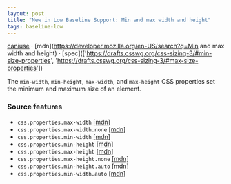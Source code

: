 ```yaml
---
layout: post
title: "New in Low Baseline Support: Min and max width and height"
tags: baseline-low
---
```


[caniuse](https://caniuse.com/?search=min-max-width-height) · [mdn](https://developer.mozilla.org/en-US/search?q=Min and max width and height) · [spec](['https://drafts.csswg.org/css-sizing-3/#min-size-properties', 'https://drafts.csswg.org/css-sizing-3/#max-size-properties'])

The `min-width`, `min-height`, `max-width`, and `max-height` CSS properties set the minimum and maximum size of an element.

### Source features

- ``css.properties.max-width`` [[mdn]](https://developer.mozilla.org/en-US/search?q=css.properties.max-width)
- ``css.properties.max-width.none`` [[mdn]](https://developer.mozilla.org/en-US/search?q=css.properties.max-width.none)
- ``css.properties.min-width`` [[mdn]](https://developer.mozilla.org/en-US/search?q=css.properties.min-width)
- ``css.properties.min-height`` [[mdn]](https://developer.mozilla.org/en-US/search?q=css.properties.min-height)
- ``css.properties.max-height`` [[mdn]](https://developer.mozilla.org/en-US/search?q=css.properties.max-height)
- ``css.properties.max-height.none`` [[mdn]](https://developer.mozilla.org/en-US/search?q=css.properties.max-height.none)
- ``css.properties.min-height.auto`` [[mdn]](https://developer.mozilla.org/en-US/search?q=css.properties.min-height.auto)
- ``css.properties.min-width.auto`` [[mdn]](https://developer.mozilla.org/en-US/search?q=css.properties.min-width.auto)
